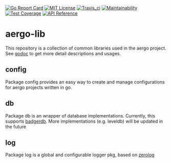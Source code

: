 [![Go Report Card](https://goreportcard.com/badge/github.com/aergoio/aergo-lib)](https://goreportcard.com/report/github.com/aergoio/aergo-lib)
[![MIT License](https://img.shields.io/badge/license-MIT-blue.svg)](https://opensource.org/licenses/MIT)
[![Travis_ci](https://travis-ci.org/aergoio/aergo-lib.svg?branch=master)](https://travis-ci.org/aergoio/aergo-lib)
[![Maintainability](https://api.codeclimate.com/v1/badges/a055db179465dc8176f4/maintainability)](https://codeclimate.com/github/aergoio/aergo-lib/maintainability)
[![Test Coverage](https://api.codeclimate.com/v1/badges/a055db179465dc8176f4/test_coverage)](https://codeclimate.com/github/aergoio/aergo-lib/test_coverage)
[![API Reference](https://godoc.org/github.com/aergoio/aergo-lib?status.svg)](https://godoc.org/github.com/aergoio/aergo-lib)

# aergo-lib

This repository is a collection of common libraries used in the aergo project.
See [godoc](https://godoc.org/github.com/aergoio/aergo-lib) to get more detail descriptions and usages.

## config

Package config provides an easy way to create and manage configurations for aergo projects written in go.

## db

Package db is an wrapper of database implementations. Currently, this supports [badgerdb](https://github.com/dgraph-io/badger).
More implementations (e.g. leveldb) will be updated in the future

## log

Package log is a global and configurable logger pkg, based on [zerolog](https://github.com/rs/zerolog)